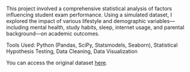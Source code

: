 This project involved a comprehensive statistical analysis of factors influencing student exam performance. Using a simulated dataset, I explored the impact of various lifestyle and demographic variables—including mental health, study habits, sleep, internet usage, and parental background—on academic outcomes.

Tools Used: Python (Pandas, SciPy, Statsmodels, Seaborn), Statistical Hypothesis Testing, Data Cleaning, Data Visualization

You can access the original dataset [here](https://www.kaggle.com/datasets/jayaantanaath/student-habits-vs-academic-performance).

